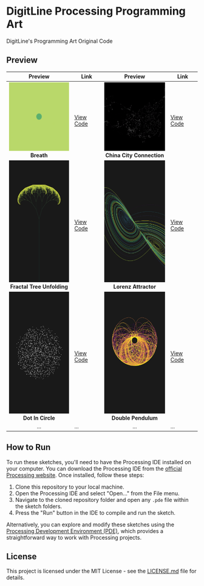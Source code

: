 # DigitLine Processing Programming Art

DigitLine's Programming Art Original Code

## Preview

| Preview | Link | Preview | Link |
|:-------:|------|:-------:|------|
| <img src="breath/demo.gif" width="180" height="180"><br><b>Breath | [View Code](breath) | <img src="china_city_connection/demo.gif" width="180" height="180"><br><b>China City Connection | [View Code](china_city_connection) |
| <img src="fractal_tree_unfolding/demo.png" width="180" height="320"> <br><b>Fractal Tree Unfolding | [View Code](fractal_tree_unfolding) | <img src="lorenz_attractor/demo.png" width="180" height="320"><br><b>Lorenz Attractor | [View Code](lorenz_attractor) |
| <img src="dot_in_circle/demo.png" width="180" height="320"><br><b>Dot In Circle | [View Code](dot_in_circle) |<img src="double_pendulum/demo.jpg" width="180" height="320"><br><b>Double Pendulum | [View Code](double_pendulum) |
| ... | ... | ... | ... |


## How to Run

To run these sketches, you'll need to have the Processing IDE installed on your computer. You can download the Processing IDE from the [official Processing website](https://processing.org/download/). Once installed, follow these steps:

1. Clone this repository to your local machine.
2. Open the Processing IDE and select "Open..." from the File menu.
3. Navigate to the cloned repository folder and open any `.pde` file within the sketch folders.
4. Press the "Run" button in the IDE to compile and run the sketch.

Alternatively, you can explore and modify these sketches using the [Processing Development Environment (PDE)](https://processing.org/reference/environment/), which provides a straightforward way to work with Processing projects.

## License

This project is licensed under the MIT License - see the [LICENSE.md](LICENSE) file for details.